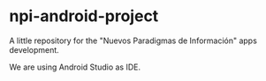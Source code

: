 # npi-android-project
A little repository for the "Nuevos Paradigmas de Información" apps development.

We are using Android Studio as IDE.
